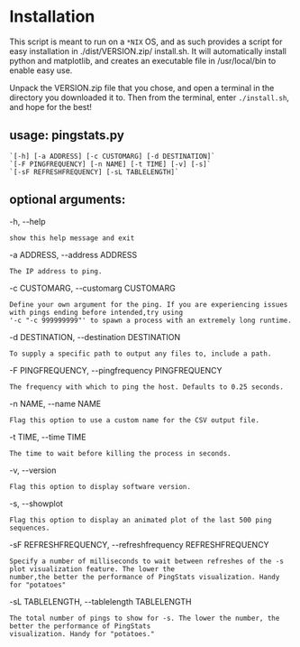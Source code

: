 # Installation

This script is meant to run on a `*NIX` OS, and as such provides a script for easy installation in ./dist/VERSION.zip/
install.sh. It will automatically install python and matplotlib, and creates an executable file in /usr/local/bin to 
enable easy use. 

Unpack the VERSION.zip file that you chose, and open a terminal in the directory you downloaded it to. Then from the 
terminal, enter `./install.sh`, and hope for the best!

## usage: pingstats.py

    `[-h] [-a ADDRESS] [-c CUSTOMARG] [-d DESTINATION]`
    `[-F PINGFREQUENCY] [-n NAME] [-t TIME] [-v] [-s]`
    `[-sF REFRESHFREQUENCY] [-sL TABLELENGTH]`

## optional arguments:
  -h, --help            
  
    show this help message and exit
    
  -a ADDRESS, --address ADDRESS
  
    The IP address to ping.
    
  -c CUSTOMARG, --customarg CUSTOMARG
  
    Define your own argument for the ping. If you are experiencing issues with pings ending before intended,try using 
    '-c "-c 999999999"' to spawn a process with an extremely long runtime.
  -d DESTINATION, --destination DESTINATION
  
    To supply a specific path to output any files to, include a path.
  -F PINGFREQUENCY, --pingfrequency PINGFREQUENCY
  
    The frequency with which to ping the host. Defaults to 0.25 seconds.
    
  -n NAME, --name NAME  
  
    Flag this option to use a custom name for the CSV output file.
    
  -t TIME, --time TIME  
  
    The time to wait before killing the process in seconds.
    
  -v, --version         
  
    Flag this option to display software version.
    
  -s, --showplot        
  
    Flag this option to display an animated plot of the last 500 ping sequences.
    
  -sF REFRESHFREQUENCY, --refreshfrequency REFRESHFREQUENCY
  
    Specify a number of milliseconds to wait between refreshes of the -s plot visualization feature. The lower the 
    number,the better the performance of PingStats visualization. Handy for "potatoes"
    
  -sL TABLELENGTH, --tablelength TABLELENGTH
  
    The total number of pings to show for -s. The lower the number, the better the performance of PingStats 
    visualization. Handy for "potatoes."
